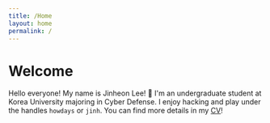 ```yaml
---
title: /Home
layout: home
permalink: /
---
```


# Welcome

Hello everyone! My name is Jinheon Lee! 👋
I'm an undergraduate student at Korea University majoring in Cyber Defense.
I enjoy hacking and play under the handles `howdays` or `jinh`.
You can find more details in my [CV](http://howdays.kr/CV.pdf)!

